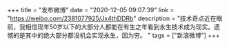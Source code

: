+++
title = "发布微博"
date = "2020-12-05 09:07:39"
link = "https://weibo.com/2381077925/Jx4thDDRb"
description = "技术奇点近在眼前，我相信现年50岁以下的大部分人都能在有生之年看到永生技术成为现实。遗憾的是其中的绝大部分都没机会实现永生，因为穷。 "
tags = ["新浪微博"]
+++
